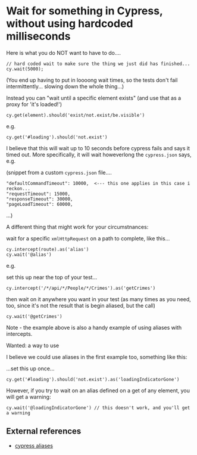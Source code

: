 # Wait for something in Cypress, without using hardcoded milliseconds

Here is what you do NOT want to have to do....

	// hard coded wait to make sure the thing we just did has finished...
	cy.wait(5000);

(You end up having to put in loooong wait times, so the tests don't fail intermittently... slowing down the whole thing...)

Instead you can "wait until a specific element exists" (and use that as a proxy for 'it's loaded!')

	cy.get(element).should('exist/not.exist/be.visible')

e.g.

	cy.get('#loading').should('not.exist')

I believe that this will wait up to 10 seconds before cypress fails and says it timed out. More specifically, it will wait howeverlong the `cypress.json` says, e.g.


(snippet from a custom `cypress.json` file....

	"defaultCommandTimeout": 10000,  <--- this one applies in this case i reckon...
	"requestTimeout": 15000,
	"responseTimeout": 30000,
	"pageLoadTimeout": 60000,

...)

A different thing that might work for your circumstnances:

wait for a specific `xmlHttpRequest` on a path to complete, like this...

	cy.intercept(route).as('alias')
	cy.wait('@alias')

e.g.

set this up near the top of your test...

	cy.intercept('/*/api/*/People/*/Crimes').as('getCrimes')

then wait on it anywhere you want in your test (as many times as you need, too, since it's not the result that is begin aliased, but the call)

	cy.wait('@getCrimes')

Note - the example above is also a handy example of using aliases with intercepts.

Wanted: a way to use

I believe we could use aliases in the first example too, something like this:

...set this up once...

	cy.get('#loading').should('not.exist').as('loadingIndicatorGone')

However, if you try to wait on an alias defined on a get of any element, you will get a warning:

	cy.wait('@loadingIndicatorGone') // this doesn't work, and you'll get a warning

## External references

- [cypress aliases](https://docs.cypress.io/guides/core-concepts/variables-and-aliases#Aliases)